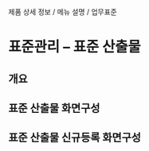 <!--breadcrumb:제품 상세 정보 / 메뉴 설명 / 업무표준--><span class="md-breadcrumb">제품 상세 정보 / 메뉴 설명 / 업무표준</span>
# 표준관리 – 표준 산출물
<!--5th-h2-toc-->
## 개요

## 표준 산출물 화면구성

## 표준 산출물 신규등록 화면구성

